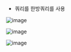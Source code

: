 - 쿼리를 한방쿼리를 사용

![image](https://user-images.githubusercontent.com/108928206/194069054-8c1ce70f-7540-46ce-87d7-e47b20caa750.png)

![image](https://user-images.githubusercontent.com/108928206/194069090-846f27b0-c449-4066-8f76-7627f376b05e.png)

![image](https://user-images.githubusercontent.com/108928206/194069114-9ac5a32c-6066-40e0-9637-bff84021721a.png)
